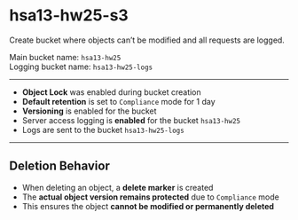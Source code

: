 # hsa13-hw25-s3
Create bucket where objects can’t be modified and all requests are logged.

Main bucket name: `hsa13-hw25`  
Logging bucket name: `hsa13-hw25-logs`

---
- **Object Lock** was enabled during bucket creation
- **Default retention** is set to `Compliance` mode for 1 day
- **Versioning** is enabled for the bucket
- Server access logging is **enabled** for the bucket `hsa13-hw25`
- Logs are sent to the bucket `hsa13-hw25-logs`
---

## Deletion Behavior

- When deleting an object, a **delete marker** is created
- The **actual object version remains protected** due to `Compliance` mode
- This ensures the object **cannot be modified or permanently deleted**
